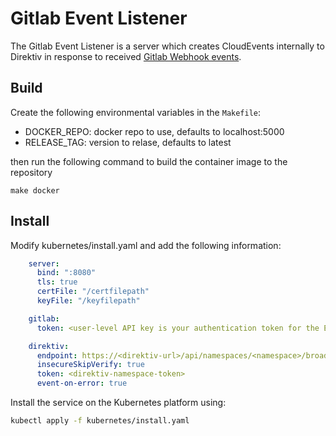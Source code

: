 # Gitlab Event Listener

The Gitlab Event Listener is a server which creates CloudEvents internally to Direktiv in response to received [Gitlab Webhook events](https://docs.gitlab.com/ee/user/project/integrations/webhook_events.html). 

## Build

Create the following environmental variables in the `Makefile`:

- DOCKER_REPO: docker repo to use, defaults to localhost:5000
- RELEASE_TAG: version to relase, defaults to latest

then run the following command to build the container image to the repository

```
make docker
```

## Install

Modify kubernetes/install.yaml and add the following information:

```yaml
    server:
      bind: ":8080"
      tls: true
      certFile: "/certfilepath"
      keyFile: "/keyfilepath"

    gitlab:
      token: <user-level API key is your authentication token for the Equinix Metal API across the projects and organizations that you have access to>

    direktiv:
      endpoint: https://<direktiv-url>/api/namespaces/<namespace>/broadcast
      insecureSkipVerify: true
      token: <direktiv-namespace-token>
      event-on-error: true
```

Install the service on the Kubernetes platform using:

```sh
kubectl apply -f kubernetes/install.yaml
```